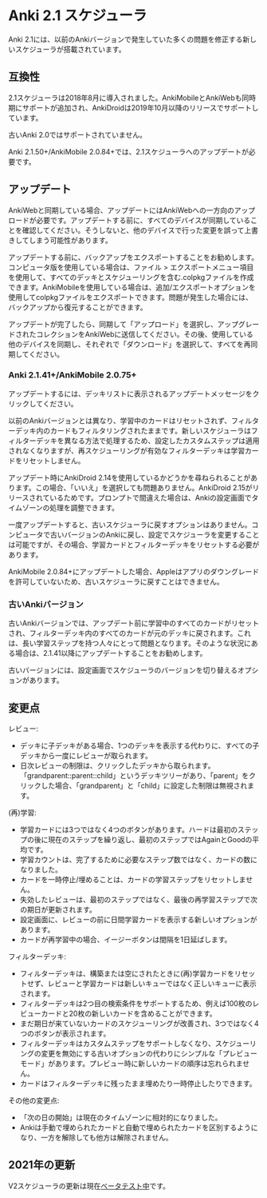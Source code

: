# Anki 2.1 スケジューラ

Anki 2.1には、以前のAnkiバージョンで発生していた多くの問題を修正する新しいスケジューラが搭載されています。

## 互換性

2.1スケジューラは2018年8月に導入されました。AnkiMobileとAnkiWebも同時期にサポートが追加され、AnkiDroidは2019年10月以降のリリースでサポートしています。

古いAnki 2.0ではサポートされていません。

Anki 2.1.50+/AnkiMobile 2.0.84+では、2.1スケジューラへのアップデートが必要です。

## アップデート

AnkiWebと同期している場合、アップデートにはAnkiWebへの一方向のアップロードが必要です。アップデートする前に、すべてのデバイスが同期していることを確認してください。そうしないと、他のデバイスで行った変更を誤って上書きしてしまう可能性があります。

アップデートする前に、バックアップをエクスポートすることをお勧めします。コンピュータ版を使用している場合は、ファイル > エクスポートメニュー項目を使用して、すべてのデッキとスケジューリングを含む.colpkgファイルを作成できます。AnkiMobileを使用している場合は、追加/エクスポートオプションを使用してcolpkgファイルをエクスポートできます。問題が発生した場合には、バックアップから復元することができます。

アップデートが完了したら、同期して「アップロード」を選択し、アップグレードされたコレクションをAnkiWebに送信してください。その後、使用している他のデバイスを同期し、それぞれで「ダウンロード」を選択して、すべてを再同期してください。

### Anki 2.1.41+/AnkiMobile 2.0.75+

アップデートするには、デッキリストに表示されるアップデートメッセージをクリックしてください。

以前のAnkiバージョンとは異なり、学習中のカードはリセットされず、フィルターデッキ内のカードもフィルタリングされたままです。新しいスケジューラはフィルターデッキを異なる方法で処理するため、設定したカスタムステップは適用されなくなりますが、再スケジューリングが有効なフィルターデッキは学習カードをリセットしません。

アップデート時にAnkiDroid 2.14を使用しているかどうかを尋ねられることがあります。この場合、「いいえ」を選択しても問題ありません。AnkiDroid 2.15がリリースされているためです。プロンプトで間違えた場合は、Ankiの設定画面でタイムゾーンの処理を調整できます。

一度アップデートすると、古いスケジューラに戻すオプションはありません。コンピュータで古いバージョンのAnkiに戻し、設定でスケジューラを変更することは可能ですが、その場合、学習カードとフィルターデッキをリセットする必要があります。

AnkiMobile 2.0.84+にアップデートした場合、Appleはアプリのダウングレードを許可していないため、古いスケジューラに戻すことはできません。

### 古いAnkiバージョン

古いAnkiバージョンでは、アップデート前に学習中のすべてのカードがリセットされ、フィルターデッキ内のすべてのカードが元のデッキに戻されます。これは、長い学習ステップを持つ人々にとって問題となります。そのような状況にある場合は、2.1.41以降にアップデートすることをお勧めします。

古いバージョンには、設定画面でスケジューラのバージョンを切り替えるオプションがあります。

## 変更点

レビュー:

- デッキに子デッキがある場合、1つのデッキを表示する代わりに、すべての子デッキから一度にレビューが取られます。
- 日次レビューの制限は、クリックしたデッキから取られます。「grandparent::parent::child」というデッキツリーがあり、「parent」をクリックした場合、「grandparent」と「child」に設定した制限は無視されます。

(再)学習:

- 学習カードには3つではなく4つのボタンがあります。ハードは最初のステップの後に現在のステップを繰り返し、最初のステップではAgainとGoodの平均です。
- 学習カウントは、完了するために必要なステップ数ではなく、カードの数になりました。
- カードを一時停止/埋めることは、カードの学習ステップをリセットしません。
- 失効したレビューは、最初のステップではなく、最後の再学習ステップで次の期日が更新されます。
- 設定画面に、レビューの前に日間学習カードを表示する新しいオプションがあります。
- カードが再学習中の場合、イージーボタンは間隔を1日延ばします。

フィルターデッキ:

- フィルターデッキは、構築または空にされたときに(再)学習カードをリセットせず、レビューと学習カードは新しいキューではなく正しいキューに表示されます。
- フィルターデッキは2つ目の検索条件をサポートするため、例えば100枚のレビューカードと20枚の新しいカードを含めることができます。
- まだ期日が来ていないカードのスケジューリングが改善され、3つではなく4つのボタンが表示されます。
- フィルターデッキはカスタムステップをサポートしなくなり、スケジューリングの変更を無効にする古いオプションの代わりにシンプルな「プレビューモード」があります。プレビュー時に新しいカードの順序は忘れられません。
- カードはフィルターデッキに残ったまま埋めたり一時停止したりできます。

その他の変更点:

- 「次の日の開始」は現在のタイムゾーンに相対的になりました。
- Ankiは手動で埋められたカードと自動で埋められたカードを区別するようになり、一方を解除しても他方は解除されません。

## 2021年の更新

V2スケジューラの更新は現在[ベータテスト中](./the-2021-scheduler.md)です。